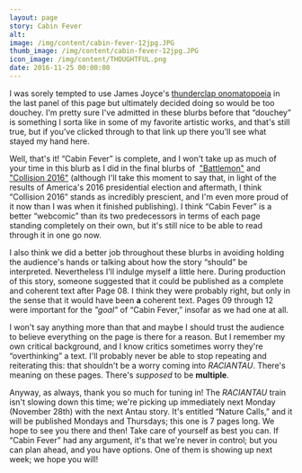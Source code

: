 ```yaml
---
layout: page
story: Cabin Fever
alt:
image: /img/content/cabin-fever-12jpg.JPG
thumb_image: /img/content/cabin-fever-12jpg.JPG
icon_image: /img/content/THOUGHTFUL.png
date: 2016-11-25 00:00:00
---
```



I was sorely tempted to use James Joyce's [thunderclap onomatopoeia](http://www.huffingtonpost.com/paul-anthony-jones/17-words-invented-by-james-joyce_b_6866424.html)&nbsp;in the last panel of this page but ultimately decided doing so would be too douchey. I'm pretty sure I've admitted in these blurbs before that “douchey” is something I sorta like in some of my favorite artistic works, and that's still true, but if you've clicked through to that link up there you'll see what stayed my hand here.

Well, that's it! “Cabin Fever” is complete, and I won't take up as much of your time in this blurb as I did in the final blurbs of &nbsp;["Battlemon"](/comics/battlemon-01/)&nbsp;and ["Collision 2016"](/comics/collision+2016_01/)&nbsp;(although I'll take this moment to say that, in light of the results of America's 2016 presidential election and aftermath, I think “Collision 2016” stands as incredibly prescient, and I'm even more proud of it now than I was when it finished publishing). I think “Cabin Fever” is a better “webcomic” than its two predecessors in terms of each page standing completely on their own, but it's still nice to be able to read through it in one go now.

I also think we did a better job throughout these blurbs in avoiding holding the audience's hands or talking about how the story “should” be interpreted. Nevertheless I'll indulge myself a little here. During production of this story, someone suggested that it could be published as a complete and coherent text after Page 08. I think they were probably right, but only in the sense that it would have been **a**&nbsp;coherent text. Pages 09 through 12 were important for the *"goal"*&nbsp;of “Cabin Fever,” insofar as we had one at all.&nbsp;

I won't say anything more than that and maybe I should trust the audience to believe everything on the page is there for a reason. But I remember my own critical background, and I know critics sometimes worry they're “overthinking” a text. I'll probably never be able to stop repeating and reiterating this: that shouldn't be a worry coming into *RACIANTAU*. There's meaning on these pages. There's *supposed* to be **multiple**.

Anyway, as always, thank you so much for tuning in! The *RACIANTAU*&nbsp;train isn't slowing down this time; we're picking up immediately next Monday (November 28th) with the next Antau story. It's entitled “Nature Calls,” and it will be published Mondays and Thursdays; this one is 7 pages long. We hope to see you there and then! Take care of yourself as best you can. If “Cabin Fever” had any argument, it's that we're never in control; but you can plan ahead, and you have options. One of them is showing up next week; we hope you will!